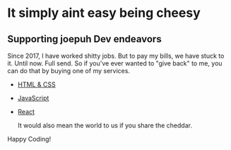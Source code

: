 # It simply aint easy being cheesy

## Supporting joepuh Dev endeavors

Since 2017, I have worked shitty jobs. But to pay my bills, we have stuck to it. Until now. Full send. So if you've ever wanted to "give back" to me, you can do that by buying one of my services. 

- [HTML & CSS](https://www.youtube.com/watch?v=u0OeZfIfBRI)
- [JavaScript](https://www.youtube.com/watch?v=upDLs1sn7g4)
- [React](https://www.youtube.com/watch?v=N3AkSS5hXMA)

	It would also mean the world to us if you share the cheddar.  

Happy Coding!

